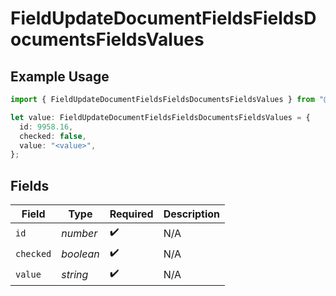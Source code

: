 # FieldUpdateDocumentFieldsFieldsDocumentsFieldsValues

## Example Usage

```typescript
import { FieldUpdateDocumentFieldsFieldsDocumentsFieldsValues } from "@documenso/sdk-typescript/models/operations";

let value: FieldUpdateDocumentFieldsFieldsDocumentsFieldsValues = {
  id: 9958.16,
  checked: false,
  value: "<value>",
};
```

## Fields

| Field              | Type               | Required           | Description        |
| ------------------ | ------------------ | ------------------ | ------------------ |
| `id`               | *number*           | :heavy_check_mark: | N/A                |
| `checked`          | *boolean*          | :heavy_check_mark: | N/A                |
| `value`            | *string*           | :heavy_check_mark: | N/A                |